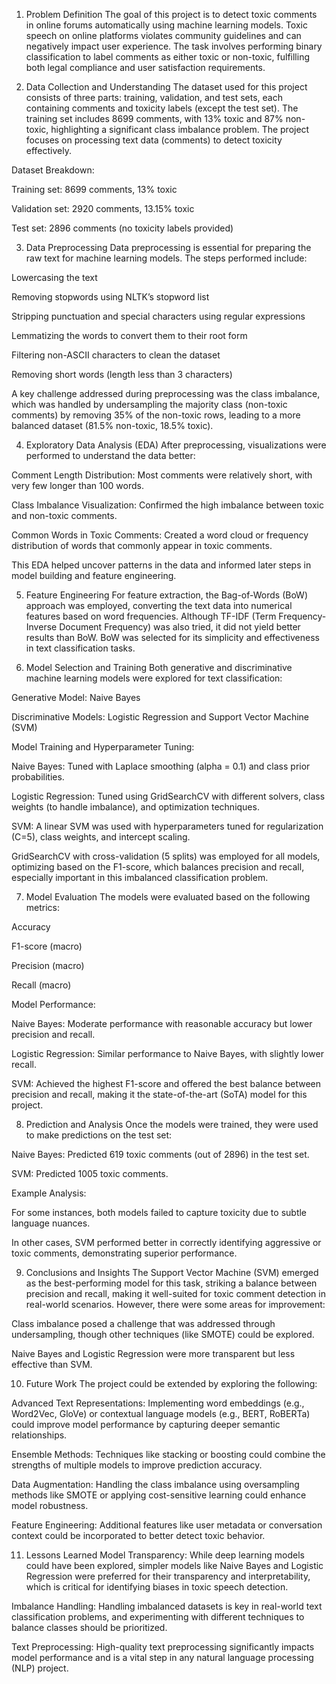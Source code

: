 1. Problem Definition
The goal of this project is to detect toxic comments in online forums automatically using machine learning models. Toxic speech on online platforms violates community guidelines and can negatively impact user experience. The task involves performing binary classification to label comments as either toxic or non-toxic, fulfilling both legal compliance and user satisfaction requirements.



2. Data Collection and Understanding
The dataset used for this project consists of three parts: training, validation, and test sets, each containing comments and toxicity labels (except the test set). The training set includes 8699 comments, with 13% toxic and 87% non-toxic, highlighting a significant class imbalance problem. The project focuses on processing text data (comments) to detect toxicity effectively.

Dataset Breakdown:

Training set: 8699 comments, 13% toxic

Validation set: 2920 comments, 13.15% toxic

Test set: 2896 comments (no toxicity labels provided)



3. Data Preprocessing
Data preprocessing is essential for preparing the raw text for machine learning models. The steps performed include:

Lowercasing the text

Removing stopwords using NLTK’s stopword list

Stripping punctuation and special characters using regular expressions

Lemmatizing the words to convert them to their root form

Filtering non-ASCII characters to clean the dataset

Removing short words (length less than 3 characters)

A key challenge addressed during preprocessing was the class imbalance, which was handled by undersampling the majority class (non-toxic comments) by removing 35% of the non-toxic rows, leading to a more balanced dataset (81.5% non-toxic, 18.5% toxic).



4. Exploratory Data Analysis (EDA)
After preprocessing, visualizations were performed to understand the data better:

Comment Length Distribution: Most comments were relatively short, with very few longer than 100 words.

Class Imbalance Visualization: Confirmed the high imbalance between toxic and non-toxic comments.

Common Words in Toxic Comments: Created a word cloud or frequency distribution of words that commonly appear in toxic comments.

This EDA helped uncover patterns in the data and informed later steps in model building and feature engineering.



5. Feature Engineering
For feature extraction, the Bag-of-Words (BoW) approach was employed, converting the text data into numerical features based on word frequencies. Although TF-IDF (Term Frequency-Inverse Document Frequency) was also tried, it did not yield better results than BoW. BoW was selected for its simplicity and effectiveness in text classification tasks.



6. Model Selection and Training
Both generative and discriminative machine learning models were explored for text classification:

Generative Model: Naive Bayes

Discriminative Models: Logistic Regression and Support Vector Machine (SVM)

Model Training and Hyperparameter Tuning:

Naive Bayes: Tuned with Laplace smoothing (alpha = 0.1) and class prior probabilities.

Logistic Regression: Tuned using GridSearchCV with different solvers, class weights (to handle imbalance), and optimization techniques.

SVM: A linear SVM was used with hyperparameters tuned for regularization (C=5), class weights, and intercept scaling.

GridSearchCV with cross-validation (5 splits) was employed for all models, optimizing based on the F1-score, which balances precision and recall, especially important in this imbalanced classification problem.



7. Model Evaluation
The models were evaluated based on the following metrics:

Accuracy

F1-score (macro)

Precision (macro)

Recall (macro)

Model Performance:

Naive Bayes: Moderate performance with reasonable accuracy but lower precision and recall.

Logistic Regression: Similar performance to Naive Bayes, with slightly lower recall.

SVM: Achieved the highest F1-score and offered the best balance between precision and recall, making it the state-of-the-art (SoTA) model for this project.



8. Prediction and Analysis
Once the models were trained, they were used to make predictions on the test set:

Naive Bayes: Predicted 619 toxic comments (out of 2896) in the test set.

SVM: Predicted 1005 toxic comments.

Example Analysis:

For some instances, both models failed to capture toxicity due to subtle language nuances.

In other cases, SVM performed better in correctly identifying aggressive or toxic comments, demonstrating superior performance.



9. Conclusions and Insights
The Support Vector Machine (SVM) emerged as the best-performing model for this task, striking a balance between precision and recall, making it well-suited for toxic comment detection in real-world scenarios. However, there were some areas for improvement:

Class imbalance posed a challenge that was addressed through undersampling, though other techniques (like SMOTE) could be explored.

Naive Bayes and Logistic Regression were more transparent but less effective than SVM.



10. Future Work
The project could be extended by exploring the following:

Advanced Text Representations: Implementing word embeddings (e.g., Word2Vec, GloVe) or contextual language models (e.g., BERT, RoBERTa) could improve model performance by capturing deeper semantic relationships.

Ensemble Methods: Techniques like stacking or boosting could combine the strengths of multiple models to improve prediction accuracy.

Data Augmentation: Handling the class imbalance using oversampling methods like SMOTE or applying cost-sensitive learning could enhance model robustness.

Feature Engineering: Additional features like user metadata or conversation context could be incorporated to better detect toxic behavior.



11. Lessons Learned
Model Transparency: While deep learning models could have been explored, simpler models like Naive Bayes and Logistic Regression were preferred for their transparency and interpretability, which is critical for identifying biases in toxic speech detection.

Imbalance Handling: Handling imbalanced datasets is key in real-world text classification problems, and experimenting with different techniques to balance classes should be prioritized.

Text Preprocessing: High-quality text preprocessing significantly impacts model performance and is a vital step in any natural language processing (NLP) project.
